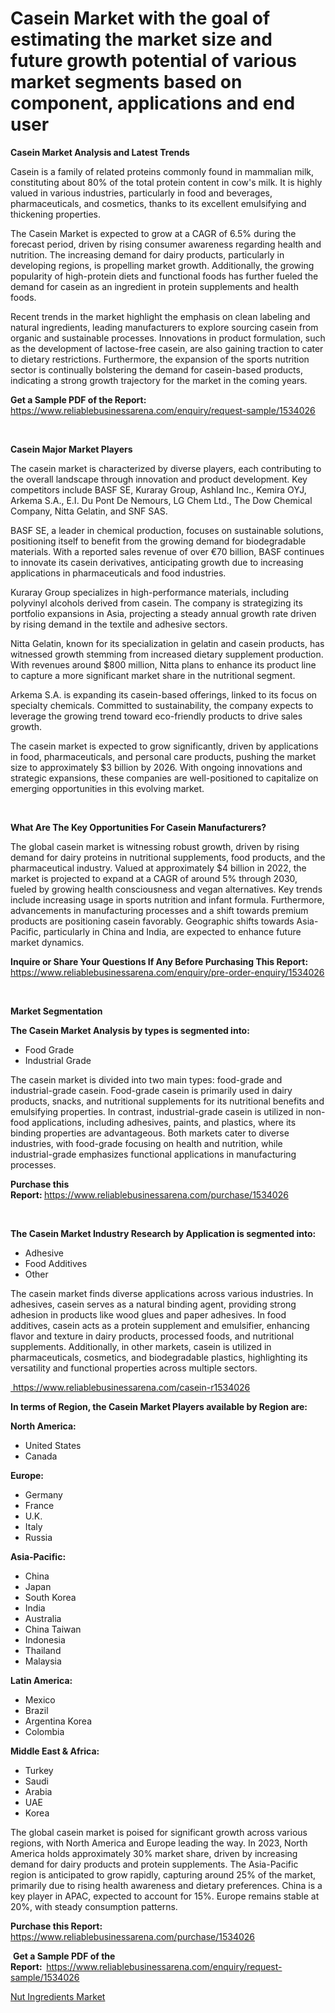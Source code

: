 <p><h1>Casein Market with the goal of estimating the market size and future growth potential of various market segments based on component, applications and end user</h1></p><p><strong>Casein Market Analysis and Latest Trends</strong></p>
<p><p>Casein is a family of related proteins commonly found in mammalian milk, constituting about 80% of the total protein content in cow's milk. It is highly valued in various industries, particularly in food and beverages, pharmaceuticals, and cosmetics, thanks to its excellent emulsifying and thickening properties. </p><p>The Casein Market is expected to grow at a CAGR of 6.5% during the forecast period, driven by rising consumer awareness regarding health and nutrition. The increasing demand for dairy products, particularly in developing regions, is propelling market growth. Additionally, the growing popularity of high-protein diets and functional foods has further fueled the demand for casein as an ingredient in protein supplements and health foods.</p><p>Recent trends in the market highlight the emphasis on clean labeling and natural ingredients, leading manufacturers to explore sourcing casein from organic and sustainable processes. Innovations in product formulation, such as the development of lactose-free casein, are also gaining traction to cater to dietary restrictions. Furthermore, the expansion of the sports nutrition sector is continually bolstering the demand for casein-based products, indicating a strong growth trajectory for the market in the coming years.</p></p>
<p><strong>Get a Sample PDF of the Report:&nbsp;</strong> <a href="https://www.reliablebusinessarena.com/enquiry/request-sample/1534026?utm_campaign=2264&utm_medium=2&utm_source=Github&utm_content=ia&utm_term=14022025&utm_id=casein">https://www.reliablebusinessarena.com/enquiry/request-sample/1534026</a></p>
<p>&nbsp;</p>
<p><strong>Casein Major Market Players</strong></p>
<p><p>The casein market is characterized by diverse players, each contributing to the overall landscape through innovation and product development. Key competitors include BASF SE, Kuraray Group, Ashland Inc., Kemira OYJ, Arkema S.A., E.I. Du Pont De Nemours, LG Chem Ltd., The Dow Chemical Company, Nitta Gelatin, and SNF SAS. </p><p>BASF SE, a leader in chemical production, focuses on sustainable solutions, positioning itself to benefit from the growing demand for biodegradable materials. With a reported sales revenue of over €70 billion, BASF continues to innovate its casein derivatives, anticipating growth due to increasing applications in pharmaceuticals and food industries.</p><p>Kuraray Group specializes in high-performance materials, including polyvinyl alcohols derived from casein. The company is strategizing its portfolio expansions in Asia, projecting a steady annual growth rate driven by rising demand in the textile and adhesive sectors.</p><p>Nitta Gelatin, known for its specialization in gelatin and casein products, has witnessed growth stemming from increased dietary supplement production. With revenues around $800 million, Nitta plans to enhance its product line to capture a more significant market share in the nutritional segment.</p><p>Arkema S.A. is expanding its casein-based offerings, linked to its focus on specialty chemicals. Committed to sustainability, the company expects to leverage the growing trend toward eco-friendly products to drive sales growth.</p><p>The casein market is expected to grow significantly, driven by applications in food, pharmaceuticals, and personal care products, pushing the market size to approximately $3 billion by 2026. With ongoing innovations and strategic expansions, these companies are well-positioned to capitalize on emerging opportunities in this evolving market.</p></p>
<p>&nbsp;</p>
<p><strong>What Are The Key Opportunities For Casein Manufacturers?</strong></p>
<p><p>The global casein market is witnessing robust growth, driven by rising demand for dairy proteins in nutritional supplements, food products, and the pharmaceutical industry. Valued at approximately $4 billion in 2022, the market is projected to expand at a CAGR of around 5% through 2030, fueled by growing health consciousness and vegan alternatives. Key trends include increasing usage in sports nutrition and infant formula. Furthermore, advancements in manufacturing processes and a shift towards premium products are positioning casein favorably. Geographic shifts towards Asia-Pacific, particularly in China and India, are expected to enhance future market dynamics.</p></p>
<p><strong>Inquire or Share Your Questions If Any Before Purchasing This Report:</strong> <a href="https://www.reliablebusinessarena.com/enquiry/pre-order-enquiry/1534026?utm_campaign=2264&utm_medium=2&utm_source=Github&utm_content=ia&utm_term=14022025&utm_id=casein">https://www.reliablebusinessarena.com/enquiry/pre-order-enquiry/1534026</a></p>
<p>&nbsp;</p>
<p><strong>Market Segmentation</strong></p>
<p><strong>The Casein Market Analysis by types is segmented into:</strong></p>
<p><ul><li>Food Grade</li><li>Industrial Grade</li></ul></p>
<p><p>The casein market is divided into two main types: food-grade and industrial-grade casein. Food-grade casein is primarily used in dairy products, snacks, and nutritional supplements for its nutritional benefits and emulsifying properties. In contrast, industrial-grade casein is utilized in non-food applications, including adhesives, paints, and plastics, where its binding properties are advantageous. Both markets cater to diverse industries, with food-grade focusing on health and nutrition, while industrial-grade emphasizes functional applications in manufacturing processes.</p></p>
<p><strong>Purchase this Report:&nbsp;</strong><a href="https://www.reliablebusinessarena.com/purchase/1534026?utm_campaign=2264&utm_medium=2&utm_source=Github&utm_content=ia&utm_term=14022025&utm_id=casein">https://www.reliablebusinessarena.com/purchase/1534026</a></p>
<p>&nbsp;</p>
<p><strong>The Casein Market Industry Research by Application is segmented into:</strong></p>
<p><ul><li>Adhesive</li><li>Food Additives</li><li>Other</li></ul></p>
<p><p>The casein market finds diverse applications across various industries. In adhesives, casein serves as a natural binding agent, providing strong adhesion in products like wood glues and paper adhesives. In food additives, casein acts as a protein supplement and emulsifier, enhancing flavor and texture in dairy products, processed foods, and nutritional supplements. Additionally, in other markets, casein is utilized in pharmaceuticals, cosmetics, and biodegradable plastics, highlighting its versatility and functional properties across multiple sectors.</p></p>
<p><a href="https://www.reliablebusinessarena.com/casein-r1534026?utm_campaign=2264&utm_medium=2&utm_source=Github&utm_content=ia&utm_term=14022025&utm_id=casein">&nbsp;https://www.reliablebusinessarena.com/casein-r1534026</a></p>
<p><strong>In terms of Region, the Casein Market Players available by Region are:</strong></p>
<p>
    <p> <strong> North America: </strong>
        <ul>
            <li>United States</li>
            <li>Canada</li>
        </ul>
        </p> 
    <p> <strong> Europe: </strong>
        <ul>
            <li>Germany</li>
            <li>France</li>
            <li>U.K.</li>
            <li>Italy</li>
            <li>Russia</li>
        </ul>
        </p> 
    <p> <strong> Asia-Pacific: </strong>
        <ul>
            <li>China</li>
            <li>Japan</li>
            <li>South Korea</li>
            <li>India</li>
            <li>Australia</li>
            <li>China Taiwan</li>
            <li>Indonesia</li>
            <li>Thailand</li>
            <li>Malaysia</li>
        </ul>
        </p> 
    <p> <strong> Latin America: </strong>
        <ul>
            <li>Mexico</li>
            <li>Brazil</li>
            <li>Argentina Korea</li>
            <li>Colombia</li>
        </ul>
        </p> 
    <p> <strong> Middle East & Africa: </strong>
        <ul>
            <li>Turkey</li>
            <li>Saudi</li>
            <li>Arabia</li>
            <li>UAE</li>
            <li>Korea</li>
        </ul>
    </p>
    </p>
<p><p>The global casein market is poised for significant growth across various regions, with North America and Europe leading the way. In 2023, North America holds approximately 30% market share, driven by increasing demand for dairy products and protein supplements. The Asia-Pacific region is anticipated to grow rapidly, capturing around 25% of the market, primarily due to rising health awareness and dietary preferences. China is a key player in APAC, expected to account for 15%. Europe remains stable at 20%, with steady consumption patterns.</p></p>
<p><strong>Purchase this Report: </strong><a href="https://www.reliablebusinessarena.com/purchase/1534026?utm_campaign=2264&utm_medium=2&utm_source=Github&utm_content=ia&utm_term=14022025&utm_id=casein">https://www.reliablebusinessarena.com/purchase/1534026</a></p>
<p>&nbsp;<strong>Get a Sample PDF of the Report:&nbsp;&nbsp;</strong><a href="https://www.reliablebusinessarena.com/enquiry/request-sample/1534026?utm_campaign=2264&utm_medium=2&utm_source=Github&utm_content=ia&utm_term=14022025&utm_id=casein">https://www.reliablebusinessarena.com/enquiry/request-sample/1534026</a></p>
<p><strong></strong></p>
<p><p><a href="https://github.com/princessbartram3/Market-Research-Report-List-1/blob/main/nut-ingredients-market.md?utm_campaign=2264&utm_medium=2&utm_source=Github&utm_content=ia&utm_term=14022025&utm_id=casein">Nut Ingredients Market</a></p></p>